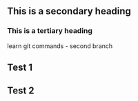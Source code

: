 ## This is a secondary heading
### This is a tertiary heading
learn git commands - second branch
## Test 1 
## Test 2

